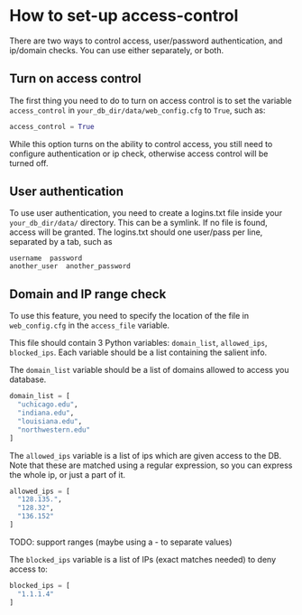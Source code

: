 # How to set-up access-control
There are two ways to control access, user/password authentication, and ip/domain checks. You can use either separately, or both.

## Turn on access control ##
The first thing you need to do to turn on access control is to set 
the variable `access_control` in `your_db_dir/data/web_config.cfg` to `True`, such as:

```Python
access_control = True
```

While this option turns on the ability to control access, you still need to configure authentication or ip check,
otherwise access control will be turned off.

## User authentication ##
To use user authentication, you need to create a logins.txt file inside your `your_db_dir/data/` directory. This can be a symlink.
If no file is found, access will be granted.
The logins.txt should one user/pass per line, separated by a tab, such as

```
username  password
another_user  another_password
```

## Domain and IP range check ##
To use this feature, you need to specify the location of the file in `web_config.cfg` in the `access_file` variable. 

This file should contain 3 Python variables: `domain_list`, `allowed_ips`,
`blocked_ips`. Each variable should be a list containing the salient info.

The `domain_list` variable should be a list of domains allowed to access you database.
```Python
domain_list = [
  "uchicago.edu",
  "indiana.edu",
  "louisiana.edu",
  "northwestern.edu"
] 
```

The `allowed_ips` variable is a list of ips which are given access to the DB. Note that these are 
matched using a regular expression, so you can express the whole ip, or just a part of it.
```Python
allowed_ips = [
  "128.135.",
  "128.32",
  "136.152"
]
```
TODO: support ranges (maybe using a - to separate values)

The `blocked_ips` variable is a list of IPs (exact matches needed) to deny access to:
```Python
blocked_ips = [
  "1.1.1.4"
]
```
